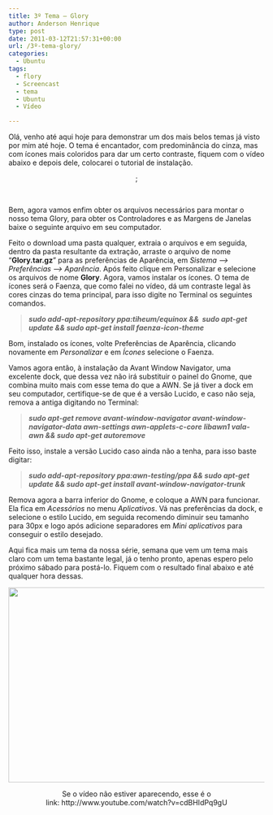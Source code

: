 ```yaml
---
title: 3º Tema – Glory
author: Anderson Henrique
type: post
date: 2011-03-12T21:57:31+00:00
url: /3º-tema-glory/
categories:
  - Ubuntu
tags:
  - flory
  - Screencast
  - tema
  - Ubuntu
  - Vídeo

---
```

Olá, venho até aqui hoje para demonstrar um dos mais belos temas já visto por mim até hoje. O tema é encantador, com predominância do cinza, mas com ícones mais coloridos para dar um certo contraste, fiquem com o vídeo abaixo e depois dele, colocarei o tutorial de instalação.

<p style="text-align: center;">
  ;
</p>

<p style="text-align: center;">
  &nbsp;
</p>

Bem, agora vamos enfim obter os arquivos necessários para montar o nosso tema Glory, para obter os Controladores e as Margens de Janelas baixe o seguinte arquivo em seu computador.

<!--download id="30"-->

Feito o download uma pasta qualquer, extraia o arquivos e em seguida, dentro da pasta resultante da extração, arraste o arquivo de nome &#8220;**Glory.tar.gz**&#8221; para as preferências de Aparência, em _Sistema &#8211;> Preferências &#8211;> Aparência_. Após feito clique em Personalizar e selecione os arquivos de nome **Glory**. Agora, vamos instalar os ícones. O tema de ícones será o Faenza, que como falei no vídeo, dá um contraste legal às cores cinzas do tema principal, para isso digite no Terminal os seguintes comandos.

> _**sudo add-apt-repository ppa:tiheum/equinox &&  sudo apt-get update && sudo apt-get install faenza-icon-theme**_

Bom, instalado os ícones, volte Preferências de Aparência, clicando novamente em _Personalizar_ e em _Ícones_ selecione o Faenza.

Vamos agora então, à instalação da Avant Window Navigator, uma excelente dock, que dessa vez não irá substituir o painel do Gnome, que combina muito mais com esse tema do que a AWN. Se já tiver a dock em seu computador, certifique-se de que é a versão Lucido, e caso não seja, remova a antiga digitando no Terminal:

> _**sudo apt-get remove avant-window-navigator avant-window-navigator-data awn-settings awn-applets-c-core libawn1 vala-awn && sudo apt-get autoremove**_

Feito isso, instale a versão Lucido caso ainda não a tenha, para isso baste digitar:

> _**sudo add-apt-repository ppa:awn-testing/ppa && sudo apt-get update && sudo apt-get install avant-window-navigator-trunk**_

Remova agora a barra inferior do Gnome, e coloque a AWN para funcionar. Ela fica em _Acessórios_ no menu _Aplicativos_. Vá nas preferências da dock, e selecione o estilo Lucido, em seguida recomendo diminuir seu tamanho para 30px e logo após adicione separadores em _Mini aplicativos_ para conseguir o estilo desejado.

Aqui fica mais um tema da nossa série, semana que vem um tema mais claro com um tema bastante legal, já o tenho pronto, apenas espero pelo próximo sábado para postá-lo. Fiquem com o resultado final abaixo e até qualquer hora dessas.

<p style="text-align: center;">
  <a href="http://www.ubuntero.com.br/wp-content/uploads/2011/03/Captura_de_tela1.jpg"><img class="aligncenter size-full wp-image-1814" src="http://www.ubuntero.com.br/wp-content/uploads/2011/03/Captura_de_tela1.jpg" alt="" width="640" height="384" /></a>
</p>

<p style="text-align: center;">
  Se o vídeo não estiver aparecendo, esse é o link: http://www.youtube.com/watch?v=cdBHIdPq9gU
</p>